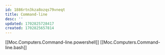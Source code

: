 ```yaml
---
id: 1886rtn3kza8ozqs79vneqt
title: Command-line
desc: ''
updated: 1702825728417
created: 1702825657814
---
```


[[Moc.Computers.Command-line.powershell]]
[[Moc.Computers.Command-line.bash]]